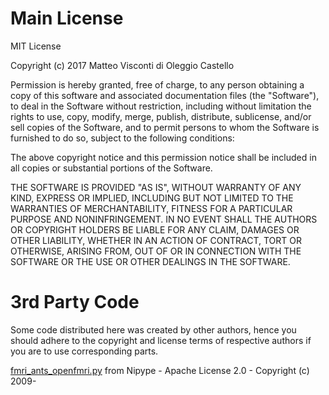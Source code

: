 # Main License

MIT License

Copyright (c) 2017 Matteo Visconti di Oleggio Castello

Permission is hereby granted, free of charge, to any person obtaining a copy
of this software and associated documentation files (the "Software"), to deal
in the Software without restriction, including without limitation the rights
to use, copy, modify, merge, publish, distribute, sublicense, and/or sell
copies of the Software, and to permit persons to whom the Software is
furnished to do so, subject to the following conditions:

The above copyright notice and this permission notice shall be included in all
copies or substantial portions of the Software.

THE SOFTWARE IS PROVIDED "AS IS", WITHOUT WARRANTY OF ANY KIND, EXPRESS OR
IMPLIED, INCLUDING BUT NOT LIMITED TO THE WARRANTIES OF MERCHANTABILITY,
FITNESS FOR A PARTICULAR PURPOSE AND NONINFRINGEMENT. IN NO EVENT SHALL THE
AUTHORS OR COPYRIGHT HOLDERS BE LIABLE FOR ANY CLAIM, DAMAGES OR OTHER
LIABILITY, WHETHER IN AN ACTION OF CONTRACT, TORT OR OTHERWISE, ARISING FROM,
OUT OF OR IN CONNECTION WITH THE SOFTWARE OR THE USE OR OTHER DEALINGS IN THE
SOFTWARE.

# 3rd Party Code

Some code distributed here was created by other authors,
hence you should adhere to the copyright and license terms of respective
authors if you are to use corresponding parts.

[fmri_ants_openfmri.py](fmri_ants_openfmri.py) from Nipype - Apache License 2.0 - Copyright (c) 2009-
